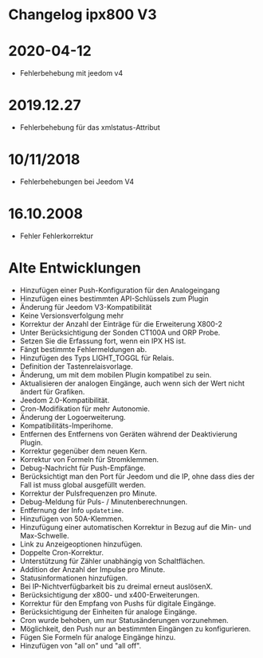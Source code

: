 # Changelog ipx800 V3

# 2020-04-12

- Fehlerbehebung mit jeedom v4

# 2019.12.27

- Fehlerbehebung für das xmlstatus-Attribut

# 10/11/2018

- Fehlerbehebungen bei Jeedom V4

# 16.10.2008

- Fehler Fehlerkorrektur

# Alte Entwicklungen

-   Hinzufügen einer Push-Konfiguration für den Analogeingang
-   Hinzufügen eines bestimmten API-Schlüssels zum Plugin
-   Änderung für Jeedom V3-Kompatibilität
-   Keine Versionsverfolgung mehr
-   Korrektur der Anzahl der Einträge für die Erweiterung X800-2
-   Unter Berücksichtigung der Sonden CT100A und ORP Probe.
-   Setzen Sie die Erfassung fort, wenn ein IPX HS ist.
-   Fängt bestimmte Fehlermeldungen ab.
-   Hinzufügen des Typs LIGHT\_TOGGL für Relais.
-   Definition der Tastenrelaisvorlage.
-   Änderung, um mit dem mobilen Plugin kompatibel zu sein.
-   Aktualisieren der analogen Eingänge, auch wenn sich der Wert nicht ändert
    für Grafiken.
-   Jeedom 2.0-Kompatibilität.
-   Cron-Modifikation für mehr Autonomie.
-   Änderung der Logoerweiterung.
-   Kompatibilitäts-Imperihome.
-   Entfernen des Entfernens von Geräten während der Deaktivierung
    Plugin.
-   Korrektur gegenüber dem neuen Kern.
-   Korrektur von Formeln für Stromklemmen.
-   Debug-Nachricht für Push-Empfänge.
-   Berücksichtigt man den Port für Jeedom und die IP, ohne dass dies der Fall ist
    muss global ausgefüllt werden.
-   Korrektur der Pulsfrequenzen pro Minute.
-   Debug-Meldung für Puls- / Minutenberechnungen.
-   Entfernung der Info `updatetime`.
-   Hinzufügen von 50A-Klemmen.
-   Hinzufügung einer automatischen Korrektur in Bezug auf die Min- und Max-Schwelle.
-   Link zu Anzeigeoptionen hinzufügen.
-   Doppelte Cron-Korrektur.
-   Unterstützung für Zähler unabhängig von Schaltflächen.
-   Addition der Anzahl der Impulse pro Minute.
-   Statusinformationen hinzufügen.
-   Bei IP-Nichtverfügbarkeit bis zu dreimal erneut auslösenX.
-   Berücksichtigung der x800- und x400-Erweiterungen.
-   Korrektur für den Empfang von Pushs für digitale Eingänge.
-   Berücksichtigung der Einheiten für analoge Eingänge.
-   Cron wurde behoben, um nur Statusänderungen vorzunehmen.
-   Möglichkeit, den Push nur an bestimmten Eingängen zu konfigurieren.
-   Fügen Sie Formeln für analoge Eingänge hinzu.
-   Hinzufügen von "all on" und "all off".
